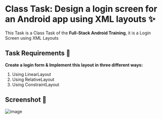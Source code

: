 # Class Task: Design a login screen for an Android app using XML layouts ✨

This Task is a Class Task of the **‪Full-Stack Android Training**, it is a Login Screen using XML Layouts

## Task Requirements 🎯

**Create a login form & Implement this layout in three different ways:**
1. Using LinearLayout
2. Using RelativeLayout
3. Using ConstraintLayout

## Screenshot 📸

![image](https://github.com/user-attachments/assets/181add40-c817-45ce-983e-50eb78cba700)
